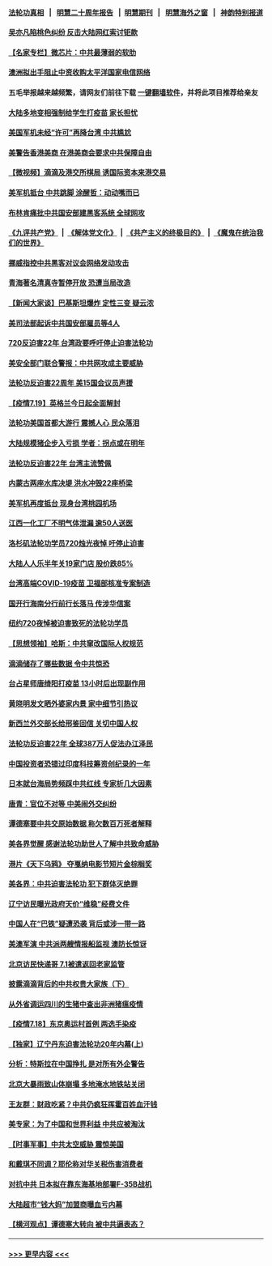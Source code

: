 #### [法轮功真相](https://github.com/gfw-breaker/truth/blob/master/README.md?t=0) &nbsp;&nbsp;|&nbsp;&nbsp; [明慧二十周年报告](https://github.com/gfw-breaker/mh-reports/blob/master/README.md?t=0) &nbsp;&nbsp;|&nbsp;&nbsp;[明慧期刊](https://github.com/gfw-breaker/mh-qikan) &nbsp;&nbsp;|&nbsp;&nbsp; [明慧海外之窗](https://github.com/gfw-breaker/mh-news/blob/master/README.md?t=0) &nbsp;&nbsp;|&nbsp;&nbsp; [神韵特别报道](https://github.com/gfw-breaker/mh-news/blob/master/shenyun.md?t=0)
#### [吴亦凡陷桃色纠纷 反击大陆网红索讨钜款](../pages/nsc413/n13099664.md?t=07200301) 
#### [【名家专栏】微芯片：中共最薄弱的软肋](../pages/nsc413/n13099425.md?t=07200301) 
#### [澳洲拟出手阻止中资收购太平洋国家电信网络](../pages/nsc413/n13099535.md?t=07200301) 
#### 五毛举报越来越频繁，请网友们前往下载 [一键翻墙软件](https://github.com/gfw-breaker/ssr-accounts)，并将此项目推荐给亲友
#### [大陆多地变相强制给学生打疫苗 家长担忧](../pages/nsc413/n13099611.md?t=07200301) 
#### [美国军机未经“许可”再降台湾 中共尴尬](../pages/nsc413/n13099623.md?t=07200301) 
#### [美警告香港美商 在港美商会要求中共保障自由](../pages/nsc413/n13099303.md?t=07200301) 
#### [【微视频】滴滴及港交所棋局 诱国际资本来港交易](../pages/nsc413/n13099536.md?t=07200301) 
#### [美军机抵台 中共跳脚 涂醒哲：动动嘴而已](../pages/nsc413/n13099379.md?t=07200301) 
#### [布林肯痛批中共国安部建黑客系统 全球网攻](../pages/nsc413/n13099506.md?t=07200301) 
#### [《九评共产党》](https://github.com/begood0513/9ping.md/blob/master/README.md) &nbsp;|&nbsp; [《解体党文化》](../../../../jtdwh.md/blob/master/README.md)  &nbsp;|&nbsp; [《共产主义的终极目的》](../../../../gczydzjmd.md/blob/master/README.md) &nbsp;|&nbsp; [《魔鬼在统治我们的世界》](../../../../mgztzwmdsj.md/blob/master/README.md) 
#### [挪威指控中共黑客对议会网络发动攻击](../pages/nsc413/n13099621.md?t=07200301) 
#### [青海著名清真寺暂停开放 恐遭当局改造](../pages/nsc413/n13099113.md?t=07200301) 
#### [【新闻大家谈】巴基斯坦爆炸 定性三变 疑云浓](../pages/nsc413/n13099122.md?t=07200301) 
#### [美司法部起诉中共国安部雇员等4人](../pages/nsc413/n13099431.md?t=07200301) 
#### [720反迫害22年 台湾政要呼吁停止迫害法轮功](../pages/nsc413/n13099029.md?t=07200301) 
#### [美安全部门联合警报：中共网攻成主要威胁](../pages/nsc413/n13098721.md?t=07200301) 
#### [法轮功反迫害22周年 美15国会议员声援](../pages/nsc413/n13092115.md?t=07200301) 
#### [【疫情7.19】英格兰今日起全面解封](../pages/nsc413/n13098843.md?t=07200301) 
#### [法轮功美国首都大游行 震撼人心 民众落泪](../pages/nsc413/n13097879.md?t=07200301) 
#### [大陆规模猪企步入亏损 学者：拐点或在明年](../pages/nsc413/n13098696.md?t=07200301) 
#### [法轮功反迫害22年 台湾主流赞佩](../pages/nsc413/n13097235.md?t=07200301) 
#### [内蒙古两座水库决堤 洪水冲毁22座桥梁](../pages/nsc413/n13098925.md?t=07200301) 
#### [美军机再度抵台 现身台湾桃园机场](../pages/nsc413/n13098779.md?t=07200301) 
#### [江西一化工厂不明气体泄漏 逾50人送医](../pages/nsc413/n13098733.md?t=07200301) 
#### [洛杉矶法轮功学员720烛光夜悼 吁停止迫害](../pages/nsc413/n13098757.md?t=07200301) 
#### [大陆人人乐半年关19家门店 股价跌85%](../pages/nsc413/n13097934.md?t=07200301) 
#### [台湾高端COVID-19疫苗 卫福部核准专案制造](../pages/nsc413/n13098621.md?t=07200301) 
#### [国开行海南分行前行长落马 传涉华信案](../pages/nsc413/n13098548.md?t=07200301) 
#### [纽约720夜悼被迫害致死的法轮功学员](../pages/nsc413/n13098166.md?t=07200301) 
#### [【思想领袖】哈斯：中共窜改国际人权规范](../pages/nsc413/n13053647.md?t=07200301) 
#### [滴滴储存了哪些数据 令中共惊恐](../pages/nsc413/n13097858.md?t=07200301) 
#### [台占星师唐绮阳打疫苗 13小时后出现副作用](../pages/nsc413/n13097793.md?t=07200301) 
#### [黄晓明发文晒外婆家内景 家中细节引热议](../pages/nsc413/n13097589.md?t=07200301) 
#### [新西兰外交部长给邢鉴回信 关切中国人权](../pages/nsc413/n13097488.md?t=07200301) 
#### [法轮功反迫害22年 全球387万人促法办江泽民](../pages/nsc413/n13093175.md?t=07200301) 
#### [中国投资者恐错过印度科技筹资创纪录的一年](../pages/nsc413/n13084670.md?t=07200301) 
#### [日本就台海局势频踩中共红线 专家析几大因素](../pages/nsc413/n13097476.md?t=07200301) 
#### [唐青：官位不对等 中美闹外交纠纷](../pages/nsc413/n13097723.md?t=07200301) 
#### [谭德塞要中共交原始数据 称欠数百万死者解释](../pages/nsc413/n13097567.md?t=07200301) 
#### [美各界觉醒 感谢法轮功助世人了解中共致命威胁](../pages/nsc413/n13097438.md?t=07200301) 
#### [港片《天下乌鸦》 夺戛纳电影节短片金棕榈奖](../pages/nsc413/n13097378.md?t=07200301) 
#### [美各界：中共迫害法轮功 犯下群体灭绝罪](../pages/nsc413/n13097361.md?t=07200301) 
#### [辽宁访民曝光政府天价“维稳”经费文件](../pages/nsc413/n13097268.md?t=07200301) 
#### [中国人在“巴铁”疑遭恐袭 背后或涉一带一路](../pages/nsc413/n13096063.md?t=07200301) 
#### [美澳军演 中共派两艘情报船监视 澳防长惊讶](../pages/nsc413/n13097237.md?t=07200301) 
#### [北京访民快递哥 7.1被遣返回老家监管](../pages/nsc413/n13097165.md?t=07200301) 
#### [披露滴滴背后的中共权贵大家族（下）](../pages/nsc413/n13094113.md?t=07200301) 
#### [从外省调运四川的生猪中查出非洲猪瘟疫情](../pages/nsc413/n13096919.md?t=07200301) 
#### [【疫情7.18】东京奥运村首例 两选手染疫](../pages/nsc413/n13096752.md?t=07200301) 
#### [【独家】辽宁丹东迫害法轮功20年内幕(上)](../pages/nsc413/n13089103.md?t=07200301) 
#### [分析：特斯拉在中国挣扎 是对所有外企警告](../pages/nsc413/n13084978.md?t=07200301) 
#### [北京大暴雨致山体崩塌 多地淹水地铁站关闭](../pages/nsc413/n13096568.md?t=07200301) 
#### [王友群：财政吃紧？中共仍疯狂挥霍百姓血汗钱](../pages/nsc413/n13096172.md?t=07200301) 
#### [美专家：为了中国和世界利益 中共应被淘汰](../pages/nsc413/n13082858.md?t=07200301) 
#### [【时事军事】中共太空威胁 震惊美国](../pages/nsc413/n13094978.md?t=07200301) 
#### [和戴琪不同调？耶伦称对华关税伤害消费者](../pages/nsc413/n13096051.md?t=07200301) 
#### [对抗中共 日本拟在靠东海基地部署F-35B战机](../pages/nsc413/n13096059.md?t=07200301) 
#### [大陆超市“钱大妈”加盟商曝血亏内幕](../pages/nsc413/n13096080.md?t=07200301) 
#### [【横河观点】谭德塞大转向 被中共逼表态？](../pages/nsc413/n13096096.md?t=07200301) 

----
#### [ >>> 更早内容 <<< ](../indexes/nsc413-earlier.md)
